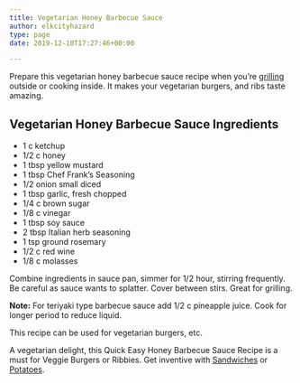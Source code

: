 ```yaml
---
title: Vegetarian Honey Barbecue Sauce
author: elkcityhazard
type: page
date: 2019-12-10T17:27:46+00:00

---
```

Prepare this vegetarian honey barbecue sauce recipe when you&#8217;re [grilling][1] outside or cooking inside. It makes your vegetarian burgers, and ribs taste amazing.

## Vegetarian Honey Barbecue Sauce Ingredients

  * 1 c ketchup
  * 1/2 c honey
  * 1 tbsp yellow mustard
  * 1 tbsp Chef Frank&#8217;s Seasoning
  * 1/2 onion small diced
  * 1 tbsp garlic, fresh chopped
  * 1/4 c brown sugar
  * 1/8 c vinegar
  * 1 tbsp soy sauce
  * 2 tbsp Italian herb seasoning
  * 1 tsp ground rosemary
  * 1/2 c red wine
  * 1/8 c molasses

Combine ingredients in sauce pan, simmer for 1/2 hour, stirring frequently. Be careful as sauce wants to splatter. Cover between stirs. Great for grilling.

**Note:** For teriyaki type barbecue sauce add 1/2 c pineapple juice. Cook for longer period to reduce liquid.

This recipe can be used for vegetarian burgers, etc.

A vegetarian delight, this Quick Easy Honey Barbecue Sauce Recipe is a must for Veggie Burgers or Ribbies. Get inventive with [Sandwiches][2] or [Potatoes][3].

 [1]: /wordpress/grilling-cookouts-and-barbecues/
 [2]: /wordpress/sandwich-recipes/
 [3]: /wordpress/recipes-for-special-occasions-and-events/easy-twice-baked-potato/